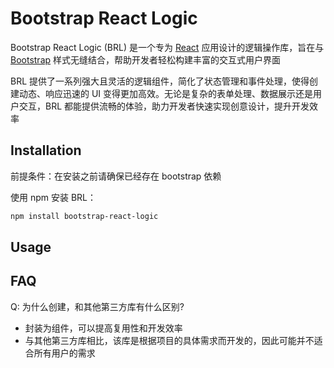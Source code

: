 # Bootstrap React Logic

Bootstrap React Logic (BRL) 是一个专为 [React](https://react.dev) 应用设计的逻辑操作库，旨在与 [Bootstrap](https://getbootstrap.com) 样式无缝结合，帮助开发者轻松构建丰富的交互式用户界面

BRL 提供了一系列强大且灵活的逻辑组件，简化了状态管理和事件处理，使得创建动态、响应迅速的 UI 变得更加高效。无论是复杂的表单处理、数据展示还是用户交互，BRL 都能提供流畅的体验，助力开发者快速实现创意设计，提升开发效率

## Installation

前提条件：在安装之前请确保已经存在 bootstrap 依赖

使用 npm 安装 BRL：

```bash
npm install bootstrap-react-logic
```

## Usage

## FAQ

Q: 为什么创建，和其他第三方库有什么区别?

- 封装为组件，可以提高复用性和开发效率
- 与其他第三方库相比，该库是根据项目的具体需求而开发的，因此可能并不适合所有用户的需求
